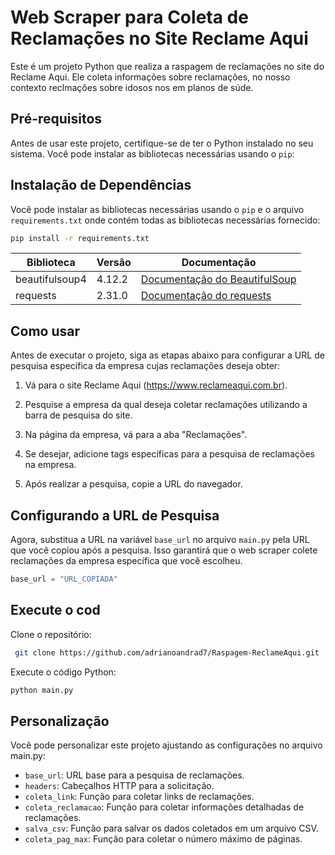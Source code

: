 # Web Scraper para Coleta de Reclamações no Site Reclame Aqui

Este é um projeto Python que realiza a raspagem de reclamações no site do Reclame Aqui. Ele coleta informações sobre reclamações, no nosso contexto reclmações sobre idosos nos em planos de súde.

## Pré-requisitos

Antes de usar este projeto, certifique-se de ter o Python instalado no seu sistema. Você pode instalar as bibliotecas necessárias usando o `pip`:

## Instalação de Dependências

Você pode instalar as bibliotecas necessárias usando o `pip` e o arquivo `requirements.txt` onde contém todas as bibliotecas necessárias fornecido:

```bash
pip install -r requirements.txt
```

| Biblioteca        | Versão   | Documentação                                  |
|-------------------|----------|-----------------------------------------------|
| beautifulsoup4    | 4.12.2   | [Documentação do BeautifulSoup](https://www.crummy.com/software/BeautifulSoup/bs4/doc/) |
| requests          | 2.31.0   | [Documentação do requests](https://docs.python-requests.org/en/latest/)          |


## Como usar

Antes de executar o projeto, siga as etapas abaixo para configurar a URL de pesquisa específica da empresa cujas reclamações deseja obter:

1. Vá para o site Reclame Aqui (https://www.reclameaqui.com.br).

2. Pesquise a empresa da qual deseja coletar reclamações utilizando a barra de pesquisa do site.

3. Na página da empresa, vá para a aba "Reclamações".

4. Se desejar, adicione tags específicas para a pesquisa de reclamações na empresa.

5. Após realizar a pesquisa, copie a URL do navegador.

## Configurando a URL de Pesquisa

Agora, substitua a URL na variável `base_url` no arquivo `main.py` pela URL que você copiou após a pesquisa. Isso garantirá que o web scraper colete reclamações da empresa específica que você escolheu.

```python
base_url = "URL_COPIADA"
```

## Execute o cod

Clone o repositório:

```bash
 git clone https://github.com/adrianoandrad7/Raspagem-ReclameAqui.git
```

Execute o código Python:

```bash
python main.py
```

## Personalização

Você pode personalizar este projeto ajustando as configurações no arquivo main.py:

* `base_url`: URL base para a pesquisa de reclamações.
* `headers`: Cabeçalhos HTTP para a solicitação.
* `coleta_link`: Função para coletar links de reclamações.
* `coleta_reclamacao`: Função para coletar informações detalhadas de reclamações.
* `salva_csv`: Função para salvar os dados coletados em um arquivo CSV.
* `coleta_pag_max`: Função para coletar o número máximo de páginas.
